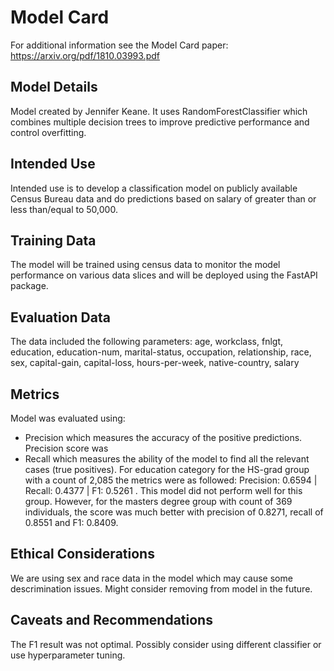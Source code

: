 # Model Card

For additional information see the Model Card paper: https://arxiv.org/pdf/1810.03993.pdf

## Model Details
Model created by Jennifer Keane. It uses RandomForestClassifier which combines multiple decision trees to improve predictive performance and control overfitting. 

## Intended Use
Intended use is to develop a classification model on publicly available Census Bureau data and do predictions based on salary of greater than or less than/equal to 50,000.

## Training Data
The model will be trained using census data to monitor the model performance on various data slices and will be deployed using the FastAPI package.

## Evaluation Data
The data included the following parameters: age, workclass, fnlgt,	education, education-num, marital-status, occupation,	relationship, race,	sex, capital-gain, capital-loss, hours-per-week, native-country, salary

## Metrics
Model was evaluated using:
- Precision which measures the accuracy of the positive predictions. Precision score was 
- Recall which measures the ability of the model to find all the relevant cases (true positives).
For education category for the HS-grad group with a count of 2,085 the metrics were as followed:
Precision: 0.6594 | Recall: 0.4377 | F1: 0.5261 .
This model did not perform well for this group. However, for the masters degree
group with count of 369 individuals, the score was much better with precision of 0.8271, recall of 0.8551 and F1: 0.8409.

## Ethical Considerations
We are using sex and race data in the model which may cause some descrimination issues.  Might consider removing from model in the future.

## Caveats and Recommendations
The F1 result was not optimal.  Possibly consider using different classifier or use hyperparameter tuning.
